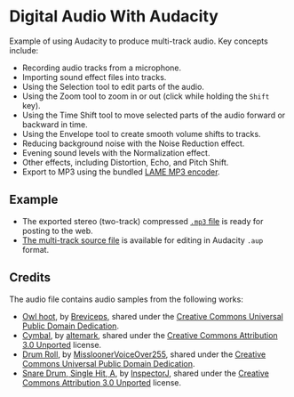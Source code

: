 # Digital Audio With Audacity

Example of using Audacity to produce multi-track audio. Key concepts include:

- Recording audio tracks from a microphone.
- Importing sound effect files into tracks.
- Using the Selection tool to edit parts of the audio.
- Using the Zoom tool to zoom in or out (click while holding the `Shift` key).
- Using the Time Shift tool to move selected parts of the audio forward or backward in time.
- Using the Envelope tool to create smooth volume shifts to tracks.
- Reducing background noise with the Noise Reduction effect.
- Evening sound levels with the Normalization effect.
- Other effects, including Distortion, Echo, and Pitch Shift.
- Export to MP3 using the bundled [LAME MP3 encoder](https://lame.sourceforge.io/).

## Example

- The exported stereo (two-track) compressed [`.mp3` file](./audacity_example.mp3) is ready for posting to the web.
- [The multi-track source file](./audacity_example.aup) is available for editing in Audacity `.aup` format.

## Credits

The audio file contains audio samples from the following works:

- [Owl hoot](https://freesound.org/people/Breviceps/sounds/465697/), by [Breviceps](https://freesound.org/people/Breviceps/), shared under the [Creative Commons Universal Public Domain Dedication](https://creativecommons.org/publicdomain/zero/1.0/).
- [Cymbal](https://freesound.org/people/altemark/sounds/207956/), by [altemark](https://freesound.org/people/altemark/), shared under the [Creative Commons Attribution 3.0 Unported](https://creativecommons.org/licenses/by/3.0/) license.
- [Drum Roll](https://freesound.org/people/MissloonerVoiceOver255/sounds/567125/), by [MissloonerVoiceOver255](https://freesound.org/people/MissloonerVoiceOver255/), shared under the [Creative Commons Universal Public Domain Dedication](https://creativecommons.org/publicdomain/zero/1.0/).
- [Snare Drum, Single Hit, A](https://freesound.org/people/InspectorJ/sounds/410514/), by [InspectorJ](https://freesound.org/people/InspectorJ/), shared under the [Creative Commons Attribution 3.0 Unported](https://creativecommons.org/licenses/by/3.0/) license.
